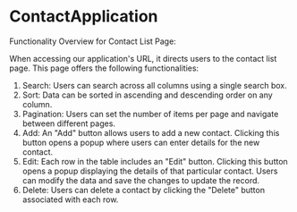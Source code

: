 # ContactApplication

Functionality Overview for Contact List Page:

When accessing our application's URL, it directs users to the contact list page. This page offers the following functionalities:

1. Search: Users can search across all columns using a single search box.
2. Sort: Data can be sorted in ascending and descending order on any column.
3. Pagination: Users can set the number of items per page and navigate between different pages.
4. Add: An "Add" button allows users to add a new contact. Clicking this button opens a popup where users can enter details for the new contact.
5. Edit: Each row in the table includes an "Edit" button. Clicking this button opens a popup displaying the details of that particular contact. Users can modify the data and save the changes to update the record.
6. Delete: Users can delete a contact by clicking the "Delete" button associated with each row.
